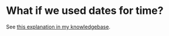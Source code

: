 # What if we used dates for time?
See [this explanation in my knowledgebase](https://www.adamgrant.info/Being+Human/Delights/What+if+we+used+dates+for+time%3F).
